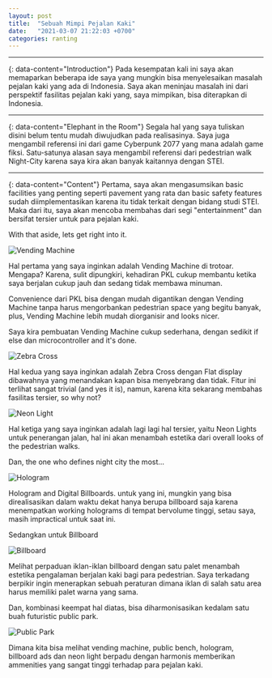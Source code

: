 ```yaml
---
layout: post
title:  "Sebuah Mimpi Pejalan Kaki"
date:   "2021-03-07 21:22:03 +0700"
categories: ranting
---
```

---
{: data-content="Introduction"}
Pada kesempatan kali ini saya akan memaparkan beberapa ide saya yang mungkin bisa menyelesaikan masalah pejalan kaki yang ada di Indonesia. Saya akan meninjau masalah ini dari perspektif fasilitas pejalan kaki yang, saya mimpikan, bisa diterapkan di Indonesia.

---
{: data-content="Elephant in the Room"}
Segala hal yang saya tuliskan disini belum tentu mudah diwujudkan pada realisasinya. Saya juga mengambil referensi ini dari game Cyberpunk 2077 yang mana adalah game fiksi. Satu-satunya alasan saya mengambil referensi dari pedestrian walk Night-City karena saya kira akan banyak kaitannya dengan STEI.

---
{: data-content="Content"}
Pertama, saya akan mengasumsikan basic facilities yang penting seperti pavement yang rata dan basic safety features sudah diimplementasikan karena itu tidak terkait dengan bidang studi STEI. Maka dari itu, saya akan mencoba membahas dari segi "entertainment" dan bersifat tersier untuk para pejalan kaki.

With that aside, lets get right into it.

![Vending Machine](https://media.discordapp.net/attachments/576447318572662785/818530499551035432/vendingmachine1.png)

Hal pertama yang saya inginkan adalah Vending Machine di trotoar. Mengapa? Karena, sulit dipungkiri, kehadiran PKL cukup membantu ketika saya berjalan cukup jauh dan sedang tidak membawa minuman.

Convenience dari PKL bisa dengan mudah digantikan dengan Vending Machine tanpa harus mengorbankan pedestrian space yang begitu banyak, plus, Vending Machine lebih mudah diorganisir and looks nicer.

Saya kira pembuatan Vending Machine cukup sederhana, dengan sedikit if else dan microcontroller and it's done.

![Zebra Cross](https://media.discordapp.net/attachments/576447318572662785/818523215919579146/unknown.png)

Hal kedua yang saya inginkan adalah Zebra Cross dengan Flat display dibawahnya yang menandakan kapan bisa menyebrang dan tidak. Fitur ini terlihat sangat trivial (and yes it is), namun, karena kita sekarang membahas fasilitas tersier, so why not? 

![Neon Light](https://media.discordapp.net/attachments/576447318572662785/818529031989362738/unknown.png)

Hal ketiga yang saya inginkan adalah lagi lagi hal tersier, yaitu Neon Lights untuk penerangan jalan, hal ini akan menambah estetika dari overall looks of the pedestrian walks.

Dan, the one who defines night city the most...

![Hologram](https://media.discordapp.net/attachments/576447318572662785/818525337403129906/unknown.png)

Hologram and Digital Billboards. untuk yang ini, mungkin yang bisa direalisasikan dalam waktu dekat hanya berupa billboard saja karena menempatkan working holograms di tempat bervolume tinggi, setau saya, masih impractical untuk saat ini.

Sedangkan untuk Billboard

![Billboard](https://media.discordapp.net/attachments/576447318572662785/818533667902062622/unknown.png)

Melihat perpaduan iklan-iklan billboard dengan satu palet menambah estetika pengalaman berjalan kaki bagi para pedestrian. Saya terkadang berpikir ingin menerapkan sebuah peraturan dimana iklan di salah satu area harus memiliki palet warna yang sama.

Dan, kombinasi keempat hal diatas, bisa diharmonisasikan kedalam satu buah futuristic public park.

![Public Park](https://media.discordapp.net/attachments/576447318572662785/818525585998348318/unknown.png)

Dimana kita bisa melihat vending machine, public bench, hologram, billboard ads dan neon light berpadu dengan harmonis memberikan ammenities yang sangat tinggi terhadap para pejalan kaki.